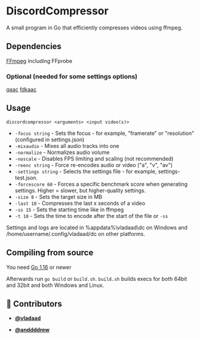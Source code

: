 <!-- DO NOT REMOVE - contributor_list:data:start:["vladaad", "anddddrew"]:end -->
# DiscordCompressor
A small program in Go that efficiently compresses videos using ffmpeg.

## Dependencies
[FFmpeg](https://ffmpeg.org) including FFprobe
### Optional (needed for some settings options)
[qaac](https://github.com/nu774/qaac)
[fdkaac](https://github.com/nu774/fdkaac)

## Usage
`discordcompressor <arguments> <input video(s)>`
 * `-focus string` - Sets the focus - for example, "framerate" or "resolution" (configured in settings.json)
 * `-mixaudio` - Mixes all audio tracks into one
 * `-normalize` - Normalizes audio volume
 * `-noscale` - Disables FPS limiting and scaling (not recommended)
 * `-reenc string` - Force re-encodes audio or video ("a", "v", "av")
 * `-settings string` - Selects the settings file - for example, settings-test.json.
 * `-forcescore 60` - Forces a specific benchmark score when generating settings. Higher = slower, but higher-quality settings.
 * `-size 8` - Sets the target size in MB
 * `-last 10` - Compresses the last x seconds of a video
 * `-ss 15` - Sets the starting time like in ffmpeg
 * `-t 10` - Sets the time to encode after the start of the file or `-ss`

Settings and logs are located in %appdata%\vladaad\dc on Windows and /home/username/.config/vladaad/dc on other platforms.

## Compiling from source
You need [Go 1.16](https://golang.org/dl/) or newer

Afterwards run `go build` or `build.sh`. `build.sh` builds execs for both 64bit and 32bit and both Windows and Linux.

<!-- prettier-ignore-start -->
<!-- DO NOT REMOVE - contributor_list:start -->
## 👥 Contributors


- **[@vladaad](https://github.com/vladaad)**

- **[@anddddrew](https://github.com/anddddrew)**

<!-- DO NOT REMOVE - contributor_list:end -->
<!-- prettier-ignore-end -->